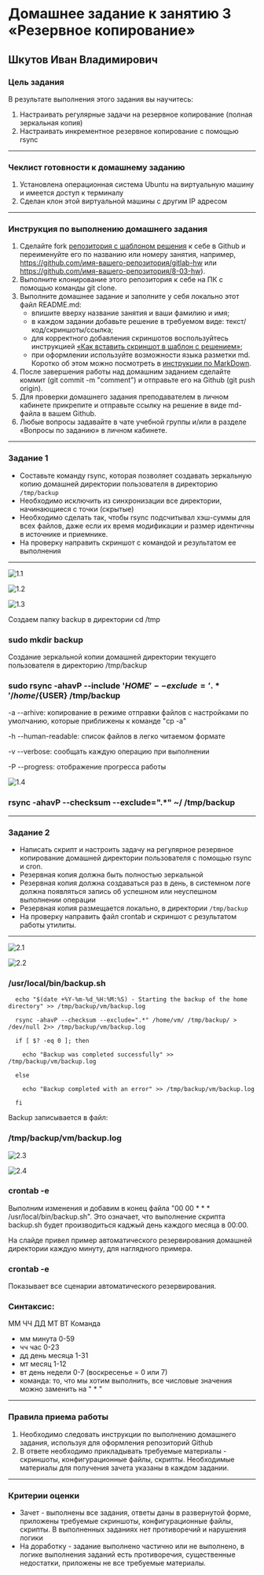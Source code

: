 # Домашнее задание к занятию 3 «Резервное копирование»

## Шкутов Иван Владимирович

### Цель задания
В результате выполнения этого задания вы научитесь:
1. Настраивать регулярные задачи на резервное копирование (полная зеркальная копия)
2. Настраивать инкрементное резервное копирование с помощью rsync

------

### Чеклист готовности к домашнему заданию

1. Установлена операционная система Ubuntu на виртуальную машину и имеется доступ к терминалу
2. Сделан клон этой виртуальной машины с другим IP адресом


------

### Инструкция по выполнению домашнего задания

1. Сделайте fork [репозитория c шаблоном решения](https://github.com/netology-code/sys-pattern-homework) к себе в Github и переименуйте его по названию или номеру занятия, например, https://github.com/имя-вашего-репозитория/gitlab-hw или https://github.com/имя-вашего-репозитория/8-03-hw).
2. Выполните клонирование этого репозитория к себе на ПК с помощью команды git clone.
3. Выполните домашнее задание и заполните у себя локально этот файл README.md:
   - впишите вверху название занятия и ваши фамилию и имя;
   - в каждом задании добавьте решение в требуемом виде: текст/код/скриншоты/ссылка;
   - для корректного добавления скриншотов воспользуйтесь инструкцией [«Как вставить скриншот в шаблон с решением»](https://github.com/netology-code/sys-pattern-homework/blob/main/screen-instruction.md);
   - при оформлении используйте возможности языка разметки md. Коротко об этом можно посмотреть в [инструкции по MarkDown](https://github.com/netology-code/sys-pattern-homework/blob/main/md-instruction.md).
4. После завершения работы над домашним заданием сделайте коммит (git commit -m "comment") и отправьте его на Github (git push origin).
5. Для проверки домашнего задания преподавателем в личном кабинете прикрепите и отправьте ссылку на решение в виде md-файла в вашем Github.
6. Любые вопросы задавайте в чате учебной группы и/или в разделе «Вопросы по заданию» в личном кабинете.



------



### Задание 1
- Составьте команду rsync, которая позволяет создавать зеркальную копию домашней директории пользователя в директорию `/tmp/backup`
- Необходимо исключить из синхронизации все директории, начинающиеся с точки (скрытые)
- Необходимо сделать так, чтобы rsync подсчитывал хэш-суммы для всех файлов, даже если их время модификации и размер идентичны в источнике и приемнике.
- На проверку направить скриншот с командой и результатом ее выполнения
------

![1.1](https://github.com/Ivan-Shkutov/sflt-homeworks-9-03/blob/main/img/1.1.jpg)

![1.2](https://github.com/Ivan-Shkutov/sflt-homeworks-9-03/blob/main/img/1.2.jpg)

![1.3](https://github.com/Ivan-Shkutov/sflt-homeworks-9-03/blob/main/img/1.3.jpg)


Создаем папку backup в директории cd /tmp

### sudo mkdir backup



Создание зеркальной копии домашней директории текущего пользователя в директорию /tmp/backup

### sudo rsync -ahavP --include '${HOME}' --exclude='.*' /home/${USER} /tmp/backup

-а --arhive: копирование в режиме отправки файлов с настройками по умолчанию, которые приближены к команде "cp -a"

-h --human-readable: список файлов в легко читаемом формате 

-v --verbose: сообщать каждую операцию при выполнении

-P --progress: отображение прогресса работы


![1.4](https://github.com/Ivan-Shkutov/sflt-homeworks-9-03/blob/main/img/1.4.jpg)


### rsync -ahavP --checksum --exclude=".*" ~/ /tmp/backup


------
### Задание 2
- Написать скрипт и настроить задачу на регулярное резервное копирование домашней директории пользователя с помощью rsync и cron.
- Резервная копия должна быть полностью зеркальной
- Резервная копия должна создаваться раз в день, в системном логе должна появляться запись об успешном или неуспешном выполнении операции
- Резервная копия размещается локально, в директории `/tmp/backup`
- На проверку направить файл crontab и скриншот с результатом работы утилиты.
------

![2.1](https://github.com/Ivan-Shkutov/sflt-homeworks-9-03/blob/main/img/2.1.jpg)

![2.2](https://github.com/Ivan-Shkutov/sflt-homeworks-9-03/blob/main/img/2.2.jpg)


### /usr/local/bin/backup.sh


      echo "$(date +%Y-%m-%d_%H:%M:%S) - Starting the backup of the home directory" >> /tmp/backup/vm/backup.log

      rsync -ahavP --checksum --exclude=".*" /home/vm/ /tmp/backup/ > /dev/null 2>> /tmp/backup/vm/backup.log

      if [ $? -eq 0 ]; then

        echo "Backup was completed successfully" >> /tmp/backup/vm/backup.log

      else

        echo "Backup completed with an error" >> /tmp/backup/vm/backup.log

      fi



Backup записывается в файл:

### /tmp/backup/vm/backup.log


![2.3](https://github.com/Ivan-Shkutov/sflt-homeworks-9-03/blob/main/img/2.3.jpg)

![2.4](https://github.com/Ivan-Shkutov/sflt-homeworks-9-03/blob/main/img/2.4.jpg)




### crontab -e

Выполним изменения и добавим в конец файла "00 00 * * * /usr/local/bin/backup.sh". Это означает, что выполнение скрипта backup.sh будет производиться каджый день каждого месяца в 00:00.

На слайде привел пример автоматического резервирования домашней директории каждую минуту, для наглядного примера.


### crontab -e

Показывает все сценарии автоматического резервирования.


### Синтаксис: 

 ММ  ЧЧ  ДД  МТ ВТ Команда

-  мм минута 0-59
-  чч час 0-23
-  дд день месяца 1-31
-  мт месяц 1-12
-  вт день недели 0-7 (воскресенье = 0 или 7)
-  команда: то, что мы хотим выполнить, все числовые значения можно заменить на " * "

------

### Правила приема работы

1. Необходимо следовать инструкции по выполнению домашнего задания, используя для оформления репозиторий Github
2. В ответе необходимо прикладывать требуемые материалы - скриншоты, конфигурационные файлы, скрипты. Необходимые материалы для получения зачета указаны в каждом задании.


------

### Критерии оценки

- Зачет - выполнены все задания, ответы даны в развернутой форме, приложены требуемые скриншоты, конфигурационные файлы, скрипты. В выполненных заданиях нет противоречий и нарушения логики
- На доработку - задание выполнено частично или не выполнено, в логике выполнения заданий есть противоречия, существенные недостатки, приложены не все требуемые материалы.




